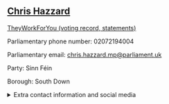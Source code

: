 ## <a href="https://members.parliament.uk/member/4636/contact">Chris Hazzard</a>

<a href="https://www.theyworkforyou.com/mp/25154/christopher_hazzard/south_down">TheyWorkForYou (voting record, statements)</a> 

Parliamentary phone number: 02072194004 

Parliamentary email: chris.hazzard.mp@parliament.uk 

Party: Sinn Féin 

Borough: South Down 

<details><summary>Extra contact information and social media</summary> 
<li>Website:</li>
<li>Twitter: https://twitter.com/ChrisHazzardSF</li>
<li>Constituency office phone number: 02843770185</li>
<li>Constituency office email: southdownmp@gmail.com</li>
<li>Facebook:</li>
<li>Instagram:</li>
<li>Youtube:</li>
<li>Linkedin:</li>
<li>Government department phone number:</li>
<li>Government department email:</li>
<li>Threads:</li>
<li>Party office phone number:</li>
<li>Party office email:</li>
<li>Tiktok:</li>
</details>